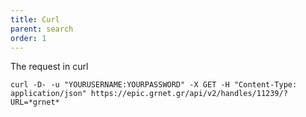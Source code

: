 ```yaml
---
title: Curl
parent: search
order: 1
---
```

The request in curl

```curl
curl -D- -u "YOURUSERNAME:YOURPASSWORD" -X GET -H "Content-Type: application/json" https://epic.grnet.gr/api/v2/handles/11239/?URL=*grnet*
```

